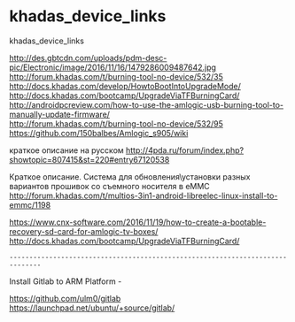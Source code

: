 # khadas_device_links 
  khadas_device_links
  
  http://des.gbtcdn.com/uploads/pdm-desc-pic/Electronic/image/2016/11/16/1479286009487642.jpg  
  http://forum.khadas.com/t/burning-tool-no-device/532/35  
  http://docs.khadas.com/develop/HowtoBootIntoUpgradeMode/  
  http://docs.khadas.com/bootcamp/UpgradeViaTFBurningCard/  
  http://androidpcreview.com/how-to-use-the-amlogic-usb-burning-tool-to-manually-update-firmware/  
  http://forum.khadas.com/t/burning-tool-no-device/532/95  
  https://github.com/150balbes/Amlogic_s905/wiki  
  
  краткое описание на русском
  http://4pda.ru/forum/index.php?showtopic=807415&st=220#entry67120538  
  
  Краткое описание.
  Система для обновления\установки разных вариантов прошивок со съемного носителя в eMMC
  http://forum.khadas.com/t/multios-3in1-android-libreelec-linux-install-to-emmc/1198  
  
  https://www.cnx-software.com/2016/11/19/how-to-create-a-bootable-recovery-sd-card-for-amlogic-tv-boxes/  
  http://docs.khadas.com/bootcamp/UpgradeViaTFBurningCard/  
  
    ------------------------------------------------------------------------------  
  Install Gitlab to ARM Platform - 
  
  https://github.com/ulm0/gitlab  
  https://launchpad.net/ubuntu/+source/gitlab/  
  
  
